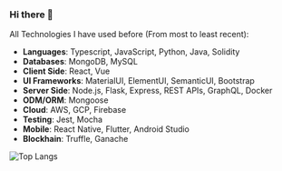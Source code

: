 ### Hi there 👋

All Technologies I have used before (From most to least recent):

- **Languages**: Typescript, JavaScript, Python, Java, Solidity
- **Databases**: MongoDB, MySQL
- **Client Side**: React, Vue
- **UI Frameworks**: MaterialUI, ElementUI, SemanticUI, Bootstrap
- **Server Side**: Node.js, Flask, Express, REST APIs, GraphQL, Docker
- **ODM/ORM**: Mongoose
- **Cloud**: AWS, GCP, Firebase
- **Testing**: Jest, Mocha
- **Mobile**: React Native, Flutter, Android Studio
- **Blockhain**: Truffle, Ganache

![Top Langs](https://github-readme-stats.vercel.app/api/top-langs/?username=marktanrj&layout=compact&langs_count=6)

<!--
- AWS: EC2, S3, DynamoDB, Lambda
- GCP: Cloud Functions, Cloud Run, App Engine, AI Platform
- Firebase: Authentication, Firestore, Storage, Functions

**marktanrj/marktanrj** is a ✨ _special_ ✨ repository because its `README.md` (this file) appears on your GitHub profile.

Here are some ideas to get you started:

- 🔭 I’m currently working on ...
- 🌱 I’m currently learning ...
- 👯 I’m looking to collaborate on ...
- 🤔 I’m looking for help with ...
- 💬 Ask me about ...
- 📫 How to reach me: ...
- 😄 Pronouns: ...
- ⚡ Fun fact: ...
-->
